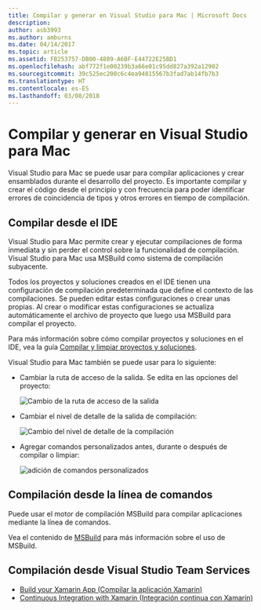 ```yaml
---
title: Compilar y generar en Visual Studio para Mac | Microsoft Docs
description: 
author: asb3993
ms.author: amburns
ms.date: 04/14/2017
ms.topic: article
ms.assetid: FB253757-DB00-4889-A6BF-E44722E25BD1
ms.openlocfilehash: abf772f1e00239b3a66e01c95dd827a392a12902
ms.sourcegitcommit: 39c525ec200c6c4ea94815567b3fad7ab14fb7b3
ms.translationtype: HT
ms.contentlocale: es-ES
ms.lasthandoff: 03/08/2018
---
```

# <a name="compiling-and-building-in-visual-studio-for-mac"></a>Compilar y generar en Visual Studio para Mac

Visual Studio para Mac se puede usar para compilar aplicaciones y crear ensamblados durante el desarrollo del proyecto. Es importante compilar y crear el código desde el principio y con frecuencia para poder identificar errores de coincidencia de tipos y otros errores en tiempo de compilación.

## <a name="building-from-the-ide"></a>Compilar desde el IDE

Visual Studio para Mac permite crear y ejecutar compilaciones de forma inmediata y sin perder el control sobre la funcionalidad de compilación. Visual Studio para Mac usa MSBuild como sistema de compilación subyacente.

Todos los proyectos y soluciones creados en el IDE tienen una configuración de compilación predeterminada que define el contexto de las compilaciones. Se pueden editar estas configuraciones o crear unas propias. Al crear o modificar estas configuraciones se actualiza automáticamente el archivo de proyecto que luego usa MSBuild para compilar el proyecto.  

Para más información sobre cómo compilar proyectos y soluciones en el IDE, vea la guía [Compilar y limpiar proyectos y soluciones](~/building-and-cleaning-projects-and-solutions.md).

Visual Studio para Mac también se puede usar para lo siguiente:

* Cambiar la ruta de acceso de la salida. Se edita en las opciones del proyecto:

    ![Cambio de la ruta de acceso de la salida](media/compiling-and-building-image4.png)

* Cambiar el nivel de detalle de la salida de compilación:

    ![Cambio del nivel de detalle de la compilación](media/compiling-and-building-image5.png)

* Agregar comandos personalizados antes, durante o después de compilar o limpiar:

    ![adición de comandos personalizados](media/compiling-and-building-image6.png)

## <a name="building-from-command-line"></a>Compilación desde la línea de comandos

Puede usar el motor de compilación MSBuild para compilar aplicaciones mediante la línea de comandos.

Vea el contenido de [MSBuild](https://docs.microsoft.com/visualstudio/msbuild/msbuild) para más información sobre el uso de MSBuild.

## <a name="building-from-visual-studio-team-services"></a>Compilación desde Visual Studio Team Services

* [Build your Xamarin App (Compilar la aplicación Xamarin)](https://www.visualstudio.com/docs/build/apps/mobile/xamarin)
* [Continuous Integration with Xamarin (Integración continua con Xamarin)](https://developer.xamarin.com/guides/cross-platform/ci/)